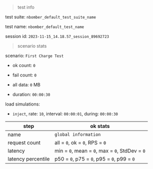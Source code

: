> test info

test suite: `nbomber_default_test_suite_name`

test name: `nbomber_default_test_name`

session id: `2023-11-15_14.18.57_session_89692723`

> scenario stats

scenario: `First Charge Test`

  - ok count: `0`

  - fail count: `0`

  - all data: `0` MB

  - duration: `00:00:30`

load simulations:

  - `inject`, rate: `10`, interval: `00:00:01`, during: `00:00:30`

|step|ok stats|
|---|---|
|name|`global information`|
|request count|all = `0`, ok = `0`, RPS = `0`|
|latency|min = `0`, mean = `0`, max = `0`, StdDev = `0`|
|latency percentile|p50 = `0`, p75 = `0`, p95 = `0`, p99 = `0`|




